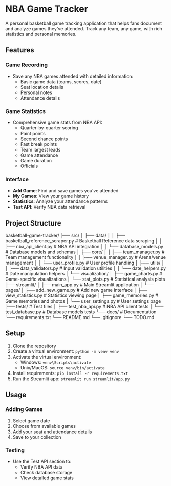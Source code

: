 # NBA Game Tracker

A personal basketball game tracking application that helps fans document and analyze games they've attended. Track any team, any game, with rich statistics and personal memories.

## Features

### Game Recording
- Save any NBA games attended with detailed information:
  - Basic game data (teams, scores, date)
  - Seat location details
  - Personal notes
  - Attendance details

### Game Statistics
- Comprehensive game stats from NBA API:
  - Quarter-by-quarter scoring
  - Paint points
  - Second chance points
  - Fast break points
  - Team largest leads
  - Game attendance
  - Game duration
  - Officials

### Interface
- **Add Game**: Find and save games you've attended
- **My Games**: View your game history
- **Statistics**: Analyze your attendance patterns
- **Test API**: Verify NBA data retrieval

## Project Structure

basketball-game-tracker/
├── src/
│   ├── data/
│   │   ├── basketball_reference_scraper.py  # Basketball Reference data scraping
│   │   ├── nba_api_client.py               # NBA API integration
│   │   └── database_models.py              # Database models and schemas
│   ├── core/
│   │   ├── team_manager.py                 # Team management functionality
│   │   ├── venue_manager.py                # Arena/venue management
│   │   └── user_profile.py                 # User profile handling
│   ├── utils/
│   │   ├── data_validators.py              # Input validation utilities
│   │   └── date_helpers.py                 # Date manipulation helpers
│   └── visualization/
│       ├── game_charts.py                  # Game-specific visualizations
│       └── stat_plots.py                   # Statistical analysis plots
├── streamlit/
│   ├── main_app.py                         # Main Streamlit application
│   └── pages/
│       ├── add_new_game.py                 # Add new game interface
│       ├── view_statistics.py              # Statistics viewing page
│       ├── game_memories.py                # Game memories and photos
│       └── user_settings.py                # User settings page
├── tests/                                  # Test files
│   ├── test_nba_api.py              # NBA API client tests
│   └── test_database.py            # Database models tests
└── docs/                                   # Documentation
└── requirements.txt
└── README.md
└── .gitignore
└── TODO.md




## Setup
1. Clone the repository
2. Create a virtual environment: `python -m venv venv`
3. Activate the virtual environment:
   - Windows: `venv\Scripts\activate`
   - Unix/MacOS: `source venv/bin/activate`
4. Install requirements: `pip install -r requirements.txt`
5. Run the Streamlit app: `streamlit run streamlit/app.py`

## Usage

### Adding Games
1. Select game date
2. Choose from available games
3. Add your seat and attendance details
4. Save to your collection

### Testing
- Use the Test API section to:
  - Verify NBA API data
  - Check database storage
  - View detailed game stats 
